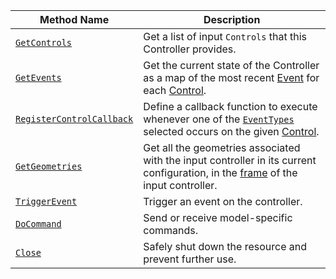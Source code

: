 <!-- prettier-ignore -->
Method Name | Description
----------- | -----------
[`GetControls`](/components/input-controller/#getcontrols) | Get a list of input `Controls` that this Controller provides.
[`GetEvents`](/components/input-controller/#getevents) | Get the current state of the Controller as a map of the most recent [Event](/components/input-controller/#event-object) for each [Control](/components/input-controller/#control-field).
[`RegisterControlCallback`](/components/input-controller/#registercontrolcallback) | Define a callback function to execute whenever one of the [`EventTypes`](/components/input-controller/#eventtype-field) selected occurs on the given [Control](/components/input-controller/#control-field).
[`GetGeometries`](/components/input-controller/#getgeometries) | Get all the geometries associated with the input controller in its current configuration, in the [frame](/mobility/frame-system/) of the input controller.
[`TriggerEvent`](/components/input-controller/#triggerevent) | Trigger an event on the controller.
[`DoCommand`](/components/input-controller/#docommand) | Send or receive model-specific commands.
[`Close`](/components/input-controller/#close) | Safely shut down the resource and prevent further use.

